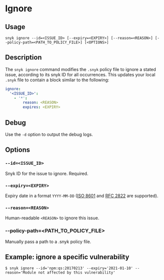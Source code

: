 # Ignore

## Usage

`snyk ignore --id=<ISSUE_ID> [--expiry=<EXPIRY>] [--reason=<REASON>] [--policy-path=<PATH_TO_POLICY_FILE>] [<OPTIONS>]`

## Description

The `snyk ignore` command modifies the `.snyk` policy file to ignore a stated issue, according to its snyk ID for all occurrences. This updates your local `.snyk` file to contain a block similar to the following:

```yaml
ignore:
  '<ISSUE_ID>':
    - '*':
        reason: <REASON>
        expires: <EXPIRY>
```

## Debug

Use the `-d` option to output the debug logs.

## Options

### `--id=<ISSUE_ID>`

Snyk ID for the issue to ignore. Required.

### `--expiry=<EXPIRY>`

Expiry date in a format `YYYY-MM-DD` ([ISO 8601](https://www.iso.org/iso-8601-date-and-time-format.html) and [RFC 2822](https://tools.ietf.org/html/rfc2822) are supported).

### `--reason=<REASON>`

Human-readable `<REASON>` to ignore this issue.

### --policy-path=\<PATH\_TO\_POLICY\_FILE>

Manually pass a path to a .snyk policy file.

## Example: ignore a specific vulnerability

`$ snyk ignore --id='npm:qs:20170213' --expiry='2021-01-10' --reason='Module not affected by this vulnerability'`
